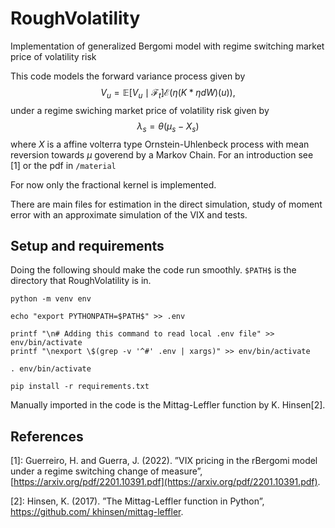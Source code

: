 # RoughVolatility
Implementation of generalized Bergomi model with regime switching market price of volatility risk


This code models the forward variance process given by
$$V_u = \mathbb{E}\left[V_u\mid\mathcal{F}_t\right]\mathcal{E}\left(\eta(K*\eta dW)(u)\right),$$
under a regime swiching market price of volatility risk given by
$$\lambda_s=\theta(\mu_s-X_s)$$
where $X$ is a affine volterra type Ornstein-Uhlenbeck process with mean reversion towards $\mu$ goverend by a Markov Chain. For an introduction see [1] or the pdf in `/material`

For now only the fractional kernel is implemented.

There are main files for estimation in the direct simulation, study of moment error with an approximate simulation of the VIX and tests.

## Setup and requirements
Doing the following should make the code run smoothly.
`$PATH$` is the directory that RoughVolatility is in. 

```
python -m venv env

echo "export PYTHONPATH=$PATH$" >> .env

printf "\n# Adding this command to read local .env file" >> env/bin/activate
printf "\nexport \$(grep -v '^#' .env | xargs)" >> env/bin/activate

. env/bin/activate

pip install -r requirements.txt
```
Manually imported in the code is the Mittag-Leffler function by K. Hinsen[2].



## References
[1]: Guerreiro, H. and Guerra, J. (2022). ”VIX pricing in the rBergomi model under a regime switching change of measure”, [https://arxiv.org/pdf/2201.10391.pdf](https://arxiv.org/pdf/2201.10391.pdf).

[2]: Hinsen, K. (2017). ”The Mittag-Leffler function in Python”, [https://github.com/
khinsen/mittag-leffler](https://github.com/khinsen/mittag-leffler).

